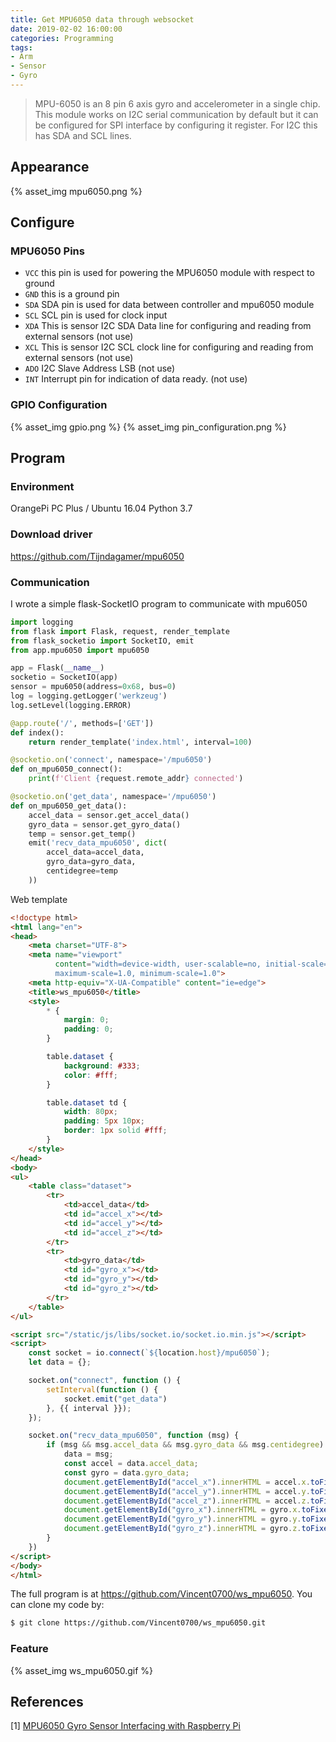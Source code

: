 ```yaml
---
title: Get MPU6050 data through websocket
date: 2019-02-02 16:00:00
categories: Programming 
tags: 
- Arm
- Sensor
- Gyro
---
```


> MPU-6050 is an 8 pin 6 axis gyro and accelerometer in a single chip. This module works on I2C serial communication by default but it can be configured for SPI interface by configuring it register. For I2C this has SDA and SCL lines. 

## Appearance

{% asset_img mpu6050.png %}

## Configure

### MPU6050 Pins

- `VCC` this pin is used for powering the MPU6050 module with respect to ground
- `GND` this is a ground pin 
- `SDA` SDA pin is used for data between controller and mpu6050 module
- `SCL` SCL pin is used for clock input
- `XDA` This is sensor I2C SDA Data line for configuring and reading from external sensors  (not use)
- `XCL` This is sensor I2C SCL clock line for configuring and reading from external sensors (not use)
- `ADO` I2C Slave Address LSB (not use)
- `INT` Interrupt pin for indication of data ready. (not use)

### GPIO Configuration

{% asset_img gpio.png %}
{% asset_img pin_configuration.png %}

## Program

### Environment

OrangePi PC Plus / Ubuntu 16.04
Python 3.7

### Download driver

https://github.com/Tijndagamer/mpu6050

### Communication 

I wrote a simple flask-SocketIO program to communicate with mpu6050

```python
import logging
from flask import Flask, request, render_template
from flask_socketio import SocketIO, emit
from app.mpu6050 import mpu6050

app = Flask(__name__)
socketio = SocketIO(app)
sensor = mpu6050(address=0x68, bus=0)
log = logging.getLogger('werkzeug')
log.setLevel(logging.ERROR)

@app.route('/', methods=['GET'])
def index():
    return render_template('index.html', interval=100)

@socketio.on('connect', namespace='/mpu6050')
def on_mpu6050_connect():
    print(f'Client {request.remote_addr} connected')

@socketio.on('get_data', namespace='/mpu6050')
def on_mpu6050_get_data():
    accel_data = sensor.get_accel_data()
    gyro_data = sensor.get_gyro_data()
    temp = sensor.get_temp()
    emit('recv_data_mpu6050', dict(
        accel_data=accel_data,
        gyro_data=gyro_data,
        centidegree=temp
    ))
```

Web template

```html
<!doctype html>
<html lang="en">
<head>
    <meta charset="UTF-8">
    <meta name="viewport"
          content="width=device-width, user-scalable=no, initial-scale=1.0,
          maximum-scale=1.0, minimum-scale=1.0">
    <meta http-equiv="X-UA-Compatible" content="ie=edge">
    <title>ws_mpu6050</title>
    <style>
        * {
            margin: 0;
            padding: 0;
        }

        table.dataset {
            background: #333;
            color: #fff;
        }

        table.dataset td {
            width: 80px;
            padding: 5px 10px;
            border: 1px solid #fff;
        }
    </style>
</head>
<body>
<ul>
    <table class="dataset">
        <tr>
            <td>accel_data</td>
            <td id="accel_x"></td>
            <td id="accel_y"></td>
            <td id="accel_z"></td>
        </tr>
        <tr>
            <td>gyro_data</td>
            <td id="gyro_x"></td>
            <td id="gyro_y"></td>
            <td id="gyro_z"></td>
        </tr>
    </table>
</ul>

<script src="/static/js/libs/socket.io/socket.io.min.js"></script>
<script>
    const socket = io.connect(`${location.host}/mpu6050`);
    let data = {};

    socket.on("connect", function () {
        setInterval(function () {
            socket.emit("get_data")
        }, {{ interval }});
    });

    socket.on("recv_data_mpu6050", function (msg) {
        if (msg && msg.accel_data && msg.gyro_data && msg.centidegree) {
            data = msg;
            const accel = data.accel_data;
            const gyro = data.gyro_data;
            document.getElementById("accel_x").innerHTML = accel.x.toFixed(5);
            document.getElementById("accel_y").innerHTML = accel.y.toFixed(5);
            document.getElementById("accel_z").innerHTML = accel.z.toFixed(5);
            document.getElementById("gyro_x").innerHTML = gyro.x.toFixed(5);
            document.getElementById("gyro_y").innerHTML = gyro.y.toFixed(5);
            document.getElementById("gyro_z").innerHTML = gyro.z.toFixed(5);
        }
    })
</script>
</body>
</html>
```

The full program is at https://github.com/Vincent0700/ws_mpu6050. You can clone my code by:

```bash
$ git clone https://github.com/Vincent0700/ws_mpu6050.git
```


### Feature

{% asset_img ws_mpu6050.gif %}

## References

[1] [MPU6050 Gyro Sensor Interfacing with Raspberry Pi](https://circuitdigest.com/microcontroller-projects/mpu6050-gyro-sensor-interfacing-with-raspberry-pi)
